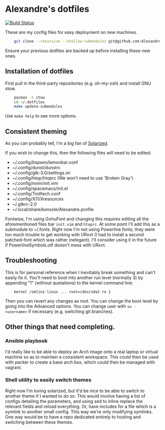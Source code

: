 # Alexandre's dotfiles

[![Build Status](https://travis-ci.com/AlexandreCarlton/dotfiles.svg?branch=master)](https://travis-ci.com/AlexandreCarlton/dotfiles)

These are my config files for easy deployment on new machines.

```bash
    git clone --recursive --shallow-submodules git@github.com:AlexandreCarlton/dotfiles.git ~/.dotfiles
```
Ensure your previous dotfiles are backed up before installing these new ones.

## Installation of dotfiles
First pull in the third-party repositories (e.g. oh-my-zsh) and install GNU
stow.
```bash
    pacman -S stow
    cd ~/.dotfiles
    make update-submodules
```
Use `make help` to see more options.

## Consistent theming
As you can probably tell, I'm a big fan of
[Solarized](https://ethanschoover.com/solarized).

If you wish to change this, then the following files will need to be edited:

 - ~/.config/bspwm/lemonbar.conf
 - ~/.config/dunst/dunstrc
 - ~/.config/gtk-3.0/settings.ini
 - ~/.config/htop/htoprc (We won't need to use 'Broken Gray')
 - ~/.config/nvim/init.vim
 - ~/.config/spacemacs/init.el
 - ~/.config/Trolltech.conf
 - ~/.config/X11/Xresources
 - ~/.gtkrc-2.0
 - ~/.local/share/konsole/Alexandre.profile

Fontwise, I'm using GohuFont and changing this requires editing all
the aforementioned files bar `init.vim` and `htoprc`.
At some point I'll add this as a submodule to ~/.fonts.
Right now I'm not using Powerline fonts; they were too much trouble to get
working with URxvt (I had to install a second patched-font which was rather
inelegant).
I'll consider using it in the future if PowerlineSymbols.otf doesn't mess with
URxvt.

## Troubleshooting
This is for personal reference when I inevitably break something and can't
easily fix it.
You'll need to boot into another run level (normally 3) by appending "1"
(without quotations) to the kernel command line:
```
    kernel /vmlinz-linux ... root=/dev/sda2 ro 1
```
Then you can revert any changes as root.
You can change the boot level by going into the Advanced options.
You can change user with `su - <username>` if necessary (e.g. switching git
branches).


## Other things that need completing.

### Ansible playbook
I'd really like to be able to deploy an Arch image onto a real laptop or virtual
machine so as to maintain a consistent workspace.
This could then be used with packer to create a base arch box, which could then
be managed with vagrant.

### Shell utility to easily switch themes
Right now I'm loving solarized, but it'd be nice to be able to switch to another
theme if I wanted to do so.
This would involve having a list of configs detailing the parameters, and using
sed to inline replace the relevant fields and reload everything.
Or, have includes for a file which is a symlink to another small config.
This way we're only modifying symlinks.
One way would be to have a repo dedicated entirely to hosting and switching
between these themes.
